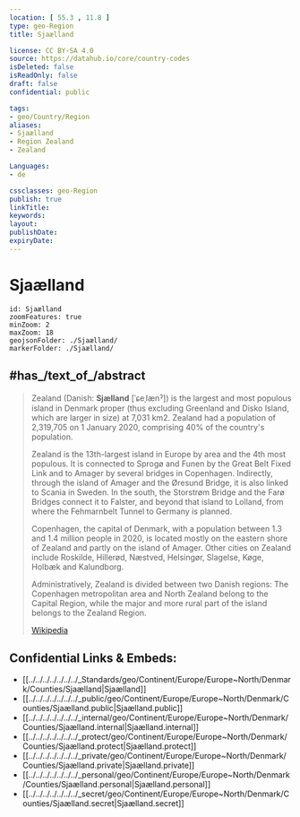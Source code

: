 ```yaml
---
location: [ 55.3 , 11.8 ] 
type: geo-Region
title: Sjaælland

license: CC BY-SA 4.0
source: https://datahub.io/core/country-codes
isDeleted: false
isReadOnly: false
draft: false
confidential: public

tags:
- geo/Country/Region
aliases:
- Sjaælland
- Region Zealand
- Zealand

Languages:
- de

cssclasses: geo-Region
publish: true
linkTitle: 
keywords: 
layout: 
publishDate: 
expiryDate: 
---
```


# Sjaælland

```leaflet
id: Sjaælland
zoomFeatures: true 
minZoom: 2 
maxZoom: 18
geojsonFolder: ./Sjaælland/
markerFolder: ./Sjaælland/
```

## #has_/text_of_/abstract 


> Zealand (Danish: **Sjælland** [ˈɕeˌlænˀ]) is the largest 
> and most populous island in Denmark proper 
> (thus excluding Greenland and Disko Island, which are larger in size) at 7,031 km2. 
> Zealand had a population of 2,319,705 on 1 January 2020, 
> comprising 40% of the country's population.
>
> Zealand is the 13th-largest island in Europe by area and the 4th most populous. It is connected to Sprogø and Funen by the Great Belt Fixed Link and to Amager by several bridges in Copenhagen. Indirectly, through the island of Amager and the Øresund Bridge, it is also linked to Scania in Sweden. In the south, the Storstrøm Bridge and the Farø Bridges connect it to Falster, and beyond that island to Lolland, from where the Fehmarnbelt Tunnel to Germany is planned.
>
> Copenhagen, the capital of Denmark, with a population between 1.3 and 1.4 million people in 2020, is located mostly on the eastern shore of Zealand and partly on the island of Amager. Other cities on Zealand include Roskilde, Hillerød, Næstved, Helsingør, Slagelse, Køge, Holbæk and Kalundborg.
>
> Administratively, Zealand is divided between two Danish regions: The Copenhagen metropolitan area and North Zealand belong to the Capital Region, while the major and more rural part of the island belongs to the Zealand Region.
>
> [Wikipedia](https://en.wikipedia.org/wiki/Zealand)



## Confidential Links & Embeds: 
- [[../../../../../../../_Standards/geo/Continent/Europe/Europe~North/Denmark/Counties/Sjaælland|Sjaælland]] 
- [[../../../../../../../_public/geo/Continent/Europe/Europe~North/Denmark/Counties/Sjaælland.public|Sjaælland.public]] 
- [[../../../../../../../_internal/geo/Continent/Europe/Europe~North/Denmark/Counties/Sjaælland.internal|Sjaælland.internal]] 
- [[../../../../../../../_protect/geo/Continent/Europe/Europe~North/Denmark/Counties/Sjaælland.protect|Sjaælland.protect]] 
- [[../../../../../../../_private/geo/Continent/Europe/Europe~North/Denmark/Counties/Sjaælland.private|Sjaælland.private]] 
- [[../../../../../../../_personal/geo/Continent/Europe/Europe~North/Denmark/Counties/Sjaælland.personal|Sjaælland.personal]] 
- [[../../../../../../../_secret/geo/Continent/Europe/Europe~North/Denmark/Counties/Sjaælland.secret|Sjaælland.secret]] 

